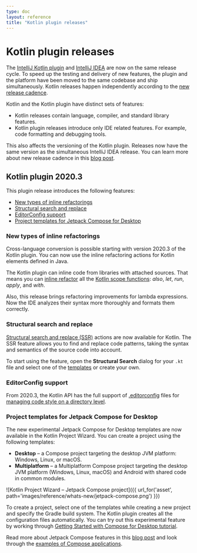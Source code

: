 ```yaml
---
type: doc
layout: reference
title: "Kotlin plugin releases"
---
```


# Kotlin plugin releases

The [IntelliJ Kotlin plugin](https://plugins.jetbrains.com/plugin/6954-kotlin) and [IntelliJ IDEA](https://www.jetbrains.com/idea/) are now on the same release cycle. To speed up the testing and delivery of new features, the plugin and the platform have been moved to the same codebase and ship simultaneously. Kotlin releases happen independently according to the [new release cadence](https://blog.jetbrains.com/kotlin/2020/10/new-release-cadence-for-kotlin-and-the-intellij-kotlin-plugin/).

Kotlin and the Kotlin plugin have distinct sets of features:
* Kotlin releases contain language, compiler, and standard library features.
* Kotlin plugin releases introduce only IDE related features. For example, code formatting and debugging tools.

This also affects the versioning of the Kotlin plugin. Releases now have the same version as the simultaneous IntelliJ IDEA release.
You can learn more about new release cadence in this [blog post](https://blog.jetbrains.com/kotlin/2020/10/new-release-cadence-for-kotlin-and-the-intellij-kotlin-plugin/).

## Kotlin plugin 2020.3

This plugin release introduces the following features:
* [New types of inline refactorings](#new-types-of-inline-refactorings)
* [Structural search and replace](#structural-search-and-replace)
* [EditorConfig support](#editorconfig-support)
* [Project templates for Jetpack Compose for Desktop](#project-templates-for-jetpack-compose-for-desktop)

### New types of inline refactorings

Cross-language conversion is possible starting with version 2020.3 of the Kotlin plugin. You can now use the inline refactoring actions for Kotlin elements defined in Java.

The Kotlin plugin can inline code from libraries with attached sources. That means you can [inline refactor](https://www.jetbrains.com/help/idea/inline.html) all the [Kotlin scope functions](https://kotlinlang.org/docs/reference/scope-functions.html):  _also_, _let_, _run_, _apply_, and _with_.

Also, this release brings refactoring improvements for lambda expressions. Now the IDE analyzes their syntax more thoroughly and formats them correctly.

### Structural search and replace

[Structural search and replace (SSR)](https://www.jetbrains.com/help/idea/structural-search-and-replace.html) actions are now available for Kotlin. The SSR feature allows you to find and replace code patterns, taking the syntax and semantics of the source code into account.

To start using the feature, open the **Structural Search** dialog for your `.kt` file and select one of the [templates](https://www.jetbrains.com/help/idea/search-templates.html) or create your own.

### EditorConfig support

From 2020.3, the Kotlin API has the full support of [.editorconfig](https://editorconfig.org/) files for [managing code style on a directory level](https://www.jetbrains.com/help/idea/configuring-code-style.html#editorconfig). 

### Project templates for Jetpack Compose for Desktop

The new experimental Jetpack Compose for Desktop templates are now available in the Kotlin Project Wizard. You can create a project using the following templates:
* **Desktop** –  a Compose project targeting the desktop JVM platform: Windows, Linux, or macOS.
* **Multiplatform** – a Multiplatform Compose project targeting the desktop JVM platform  (Windows, Linux, macOS) and Android with shared code in common modules. 

![Kotlin Project Wizard – Jetpack Compose project]({{ url_for('asset', path='images/reference/whats-new/jetpack-compose.png') }})

To create a project, select one of the templates while creating a new project and specify the Gradle build system. The Kotlin plugin creates all the configuration files automatically. You can try out this experimental feature by working through [Getting Started with Compose for Desktop tutorial](https://github.com/JetBrains/compose-jb/tree/master/tutorials/Getting_Started).

Read more about Jetpack Compose features in this [blog post](https://blog.jetbrains.com/cross-post/jetpack-compose-for-desktop-milestone-1-released/) and look through the [examples of Compose applications](https://github.com/JetBrains/compose-jb/tree/master/examples).